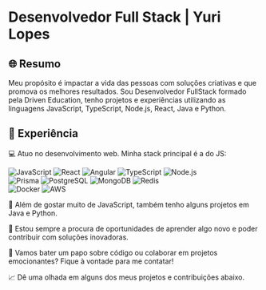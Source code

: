 # Desenvolvedor Full Stack | Yuri Lopes

## 🌐 Resumo
  Meu propósito é impactar a vida das pessoas com soluções criativas e que promova os melhores resultados. Sou Desenvolvedor FullStack formado pela Driven Education, tenho projetos e experiências utilizando as linguagens JavaScript, TypeScript, Node.js, React, Java e Python.


## 💼 Experiência
💻 Atuo no desenvolvimento web. Minha stack principal é a do JS:

![JavaScript](https://img.shields.io/badge/JavaScript-%23F7DF1E.svg?&style=for-the-badge&logo=javascript&logoColor=white)
![React](https://img.shields.io/badge/React-%2320232a.svg?&style=for-the-badge&logo=react&logoColor=%2361DAFB)
![Angular](https://img.shields.io/badge/Angular-%23DD0031.svg?&style=for-the-badge&logo=angular&logoColor=white)
![TypeScript](https://img.shields.io/badge/TypeScript-%23007ACC.svg?&style=for-the-badge&logo=typescript&logoColor=white)
![Node.js](https://img.shields.io/badge/Node.js-%2343853D.svg?&style=for-the-badge&logo=node.js&logoColor=white)
<br>
![Prisma](https://img.shields.io/badge/Prisma-%232D3748.svg?&style=for-the-badge&logo=prisma&logoColor=white)
![PostgreSQL](https://img.shields.io/badge/PostgreSQL-%23316192.svg?&style=for-the-badge&logo=postgresql&logoColor=white)
![MongoDB](https://img.shields.io/badge/MongoDB-%234ea94b.svg?&style=for-the-badge&logo=mongodb&logoColor=white)
![Redis](https://img.shields.io/badge/Redis-%23DC382D.svg?&style=for-the-badge&logo=redis&logoColor=white)
<br>
![Docker](https://img.shields.io/badge/Docker-%232496ED.svg?&style=for-the-badge&logo=docker&logoColor=white)
![AWS](https://img.shields.io/badge/AWS-%23232F3E.svg?&style=for-the-badge&logo=amazon-aws&logoColor=white)

🚀 Além de gostar muito de JavaScript, também tenho alguns projetos em Java e Python.

🌟 Estou sempre a procura de oportunidades de aprender algo novo e poder contribuir com soluções inovadoras.

💬 Vamos bater um papo sobre código ou colaborar em projetos emocionantes? Fique à vontade para me contatar!

📈 Dê uma olhada em alguns dos meus projetos e contribuições abaixo.
